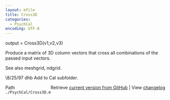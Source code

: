 ```yaml
---
layout: mfile
title: Cross3D
categories:
  - PsychCal
encoding: UTF-8
---
```


output = Cross3D(v1,v2,v3)

Produce a matrix of 3D column vectors that cross all
combinations of the passed input vectors.

See also meshgrid, ndgrid.

\8/25/97   dhb  Add to Cal subfolder.


<div class="code_header" style="text-align:right;">
  <span style="float:left;">Path&nbsp;&nbsp;</span> <span class="counter">Retrieve <a href=
  "https://raw.github.com/Psychtoolbox-3/Psychtoolbox-3/beta/./PsychCal/Cross3D.m">current version from GitHub</a> | View <a href=
  "https://github.com/Psychtoolbox-3/Psychtoolbox-3/commits/beta/./PsychCal/Cross3D.m">changelog</a></span>
</div>
<div class="code">
  <code>./PsychCal/Cross3D.m</code>
</div>
